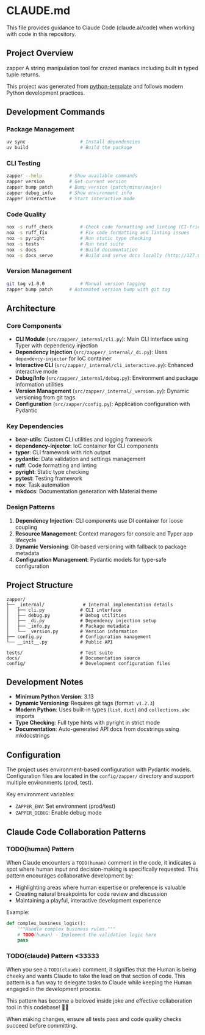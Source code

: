 # CLAUDE.md

This file provides guidance to Claude Code (claude.ai/code) when working with code in this repository.

## Project Overview
 
zapper A string manipulation tool for crazed maniacs including built in typed tuple returns.

This project was generated from [python-template](https://github.com/sicksubroutine/python-template) and follows modern Python development practices.

## Development Commands

### Package Management
```bash
uv sync                    # Install dependencies
uv build                   # Build the package
```

### CLI Testing
```bash
zapper --help          # Show available commands
zapper version         # Get current version
zapper bump patch      # Bump version (patch/minor/major)
zapper debug_info      # Show environment info
zapper interactive     # Start interactive mode
```


### Code Quality
```bash
nox -s ruff_check          # Check code formatting and linting (CI-friendly)
nox -s ruff_fix            # Fix code formatting and linting issues
nox -s pyright             # Run static type checking
nox -s tests               # Run test suite
nox -s docs                # Build documentation
nox -s docs_serve          # Build and serve docs locally (http://127.0.0.1:8000)
```

### Version Management
```bash
git tag v1.0.0             # Manual version tagging
zapper bump patch      # Automated version bump with git tag
```

## Architecture

### Core Components

- **CLI Module** (`src/zapper/_internal/cli.py`): Main CLI interface using Typer with dependency injection
- **Dependency Injection** (`src/zapper/_internal/_di.py`): Uses `dependency-injector` for IoC container
- **Interactive CLI** (`src/zapper/_internal/cli_interactive.py`): Enhanced interactive mode
- **Debug/Info** (`src/zapper/_internal/debug.py`): Environment and package information utilities
- **Version Management** (`src/zapper/_internal/_version.py`): Dynamic versioning from git tags
- **Configuration** (`src/zapper/config.py`): Application configuration with Pydantic

### Key Dependencies

- **bear-utils**: Custom CLI utilities and logging framework
- **dependency-injector**: IoC container for CLI components
- **typer**: CLI framework with rich output
- **pydantic**: Data validation and settings management
- **ruff**: Code formatting and linting
- **pyright**: Static type checking
- **pytest**: Testing framework
- **nox**: Task automation
- **mkdocs**: Documentation generation with Material theme
### Design Patterns

1. **Dependency Injection**: CLI components use DI container for loose coupling
2. **Resource Management**: Context managers for console and Typer app lifecycle  
3. **Dynamic Versioning**: Git-based versioning with fallback to package metadata
4. **Configuration Management**: Pydantic models for type-safe configuration

## Project Structure

```
zapper/
├── _internal/              # Internal implementation details
│   ├── cli.py             # CLI interface
│   ├── debug.py           # Debug utilities
│   ├── _di.py             # Dependency injection setup
│   ├── _info.py           # Package metadata
│   └── _version.py        # Version information
├── config.py              # Configuration management
└── __init__.py            # Public API

tests/                     # Test suite
docs/                      # Documentation source
config/                    # Development configuration files
```

## Development Notes

- **Minimum Python Version**: 3.13
- **Dynamic Versioning**: Requires git tags (format: `v1.2.3`)
- **Modern Python**: Uses built-in types (`list`, `dict`) and `collections.abc` imports
- **Type Checking**: Full type hints with pyright in strict mode
- **Documentation**: Auto-generated API docs from docstrings using mkdocstrings
## Configuration

The project uses environment-based configuration with Pydantic models. Configuration files are located in the `config/zapper/` directory and support multiple environments (prod, test).

Key environment variables:
- `ZAPPER_ENV`: Set environment (prod/test)
- `ZAPPER_DEBUG`: Enable debug mode

## Claude Code Collaboration Patterns

### TODO(human) Pattern
When Claude encounters a `TODO(human)` comment in the code, it indicates a spot where human input and decision-making is specifically requested. This pattern encourages collaborative development by:
- Highlighting areas where human expertise or preference is valuable
- Creating natural breakpoints for code review and discussion
- Maintaining a playful, interactive development experience

Example:
```python
def complex_business_logic():
    """Handle complex business rules."""
    # TODO(human) - Implement the validation logic here
    pass
```

### TODO(claude) Pattern <33333
When you see a `TODO(claude)` comment, it signifies that the Human is being cheeky and wants Claude to take the lead on that section of code. This pattern is a fun way to delegate tasks to Claude while keeping the Human engaged in the development process.

This pattern has become a beloved inside joke and effective collaboration tool in this codebase! 🤠✨

When making changes, ensure all tests pass and code quality checks succeed before committing.
